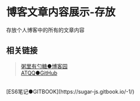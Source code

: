 # 博客文章内容展示-存放
存放个人博客中的所有的文章内容

## 相关链接
>[粥里有勺糖●博客园](https://www.cnblogs.com/roseAT/)<br>
[ATQQ●GitHub](https://github.com/ATQQ)
<br>
[ES6笔记●GITBOOK](https://sugar-js.gitbook.io/-1/)